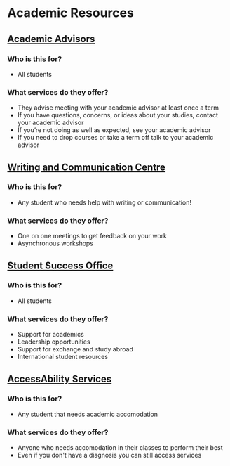 # Academic Resources

## [Academic Advisors](https://uwaterloo.ca/registrar/current-students/advisors)
### **Who is this for?**
- All students 

### **What services do they offer?**
- They advise meeting with your academic advisor at least once a term
- If you have questions, concerns, or ideas about your studies, contact your academic advisor
- If you’re not doing as well as expected, see your academic advisor
- If you need to drop courses or take a term off talk to your academic advisor 


## [Writing and Communication Centre](https://uwaterloo.ca/writing-and-communication-centre/)
### **Who is this for?**
- Any student who needs help with writing or communication! 
### **What services do they offer?**
- One on one meetings to get feedback on your work 
- Asynchronous workshops 

## [Student Success Office](https://uwaterloo.ca/student-success/)
### **Who is this for?**
- All students 
### **What services do they offer?**
- Support for academics
- Leadership opportunities 
- Support for exchange and study abroad
- International student resources 

## [AccessAbility Services](https://uwaterloo.ca/accessability-services/)
### **Who is this for?**
- Any student that needs academic accomodation 
### **What services do they offer?**
- Anyone who needs accomodation in their classes to perform their best 
- Even if you don't have a diagnosis you can still access services 
